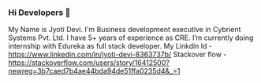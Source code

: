 ### Hi Developers 👋

My Name is Jyoti Devi.
I'm Business development executive in Cybrient Systems Pvt. Ltd. I have 5+ years of experience as CRE. I’m currently doing internship with Edureka as full stack developer.
My  Linkdin Id - https://www.linkedin.com/in/jyoti-devi-8363737b/
Stackover flow - https://stackoverflow.com/users/story/16412500?newreg=3b7caed7b4ae44bda94de51ffa0235d4&_=1


<!--
**jyoti-992/jyoti-992** is a ✨ _special_ ✨ repository because its `README.md` (this file) appears on your GitHub profile.


Here are some ideas to get you started:

- 🔭 I’m currently working on ...
- 🌱 I’m currently learning ...
- 👯 I’m looking to collaborate on ...
- 🤔 I’m looking for help with ...
- 💬 Ask me about ...
- 📫 How to reach me: ...
- 😄 Pronouns: ...
- ⚡ Fun fact: ...
-->
